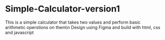 # Simple-Calculator-version1
This is a simple calculator that takes two values and perform basic arithmetic operstions on them\n
Design using Figma and build with html, css and javascript
